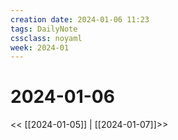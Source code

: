 ```yaml
---
creation date: 2024-01-06 11:23
tags: DailyNote
cssclass: noyaml
week: 2024-01
---
```


# 2024-01-06

<< [[2024-01-05]] | [[2024-01-07]]>>

